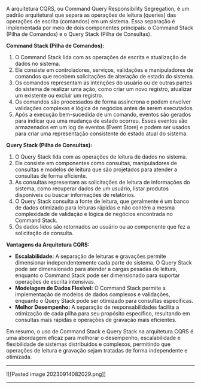 A arquitetura CQRS, ou Command Query Responsibility Segregation, é um padrão arquitetural que separa as operações de leitura (queries) das operações de escrita (comandos) em um sistema. Essa separação é implementada por meio de dois componentes principais: o Command Stack (Pilha de Comandos) e o Query Stack (Pilha de Consultas).

**Command Stack (Pilha de Comandos):**

1. O Command Stack lida com as operações de escrita e atualização de dados no sistema.
2. Ele consiste em controladores, serviços, validações e manipuladores de comandos que recebem solicitações de alteração de estado do sistema.
3. Os comandos representam as intenções do usuário ou de outras partes do sistema de realizar uma ação, como criar um novo registro, atualizar um existente ou excluir um registro.
4. Os comandos são processados de forma assíncrona e podem envolver validações complexas e lógica de negócios antes de serem executados.
5. Após a execução bem-sucedida de um comando, eventos são gerados para indicar que uma mudança de estado ocorreu. Esses eventos são armazenados em um log de eventos (Event Store) e podem ser usados para criar uma representação consistente do estado atual do sistema.
    

**Query Stack (Pilha de Consultas):**

1. O Query Stack lida com as operações de leitura de dados no sistema.
2. Ele consiste em componentes como consultas, manipuladores de consultas e modelos de leitura que são projetados para atender a consultas de forma eficiente.
3. As consultas representam as solicitações de leitura de informações do sistema, como recuperar dados de um usuário, listar produtos disponíveis ou buscar informações de relatórios.
4. O Query Stack consulta a fonte de leitura, que geralmente é um banco de dados otimizado para leituras rápidas e não contém a mesma complexidade de validação e lógica de negócios encontrada no Command Stack.
5. Os dados lidos são retornados ao usuário ou ao componente que fez a solicitação de consulta.

**Vantagens da Arquitetura CQRS:**

- **Escalabilidade:** A separação de leituras e gravações permite dimensionar independentemente cada parte do sistema. O Query Stack pode ser dimensionado para atender a cargas pesadas de leitura, enquanto o Command Stack pode ser dimensionado para suportar operações de escrita intensivas.
- **Modelagem de Dados Flexível:** O Command Stack permite a implementação de modelos de dados complexos e validações, enquanto o Query Stack pode ser otimizado para consultas específicas.
- **Melhor Desempenho:** A separação de responsabilidades facilita a otimização de cada pilha para seu propósito específico, resultando em consultas mais rápidas e operações de gravação mais eficientes.
    

Em resumo, o uso de Command Stack e Query Stack na arquitetura CQRS é uma abordagem eficaz para melhorar o desempenho, escalabilidade e flexibilidade de sistemas distribuídos e complexos, permitindo que operações de leitura e gravação sejam tratadas de forma independente e otimizada.

---

![[Pasted image 20230914082029.png]]

---
